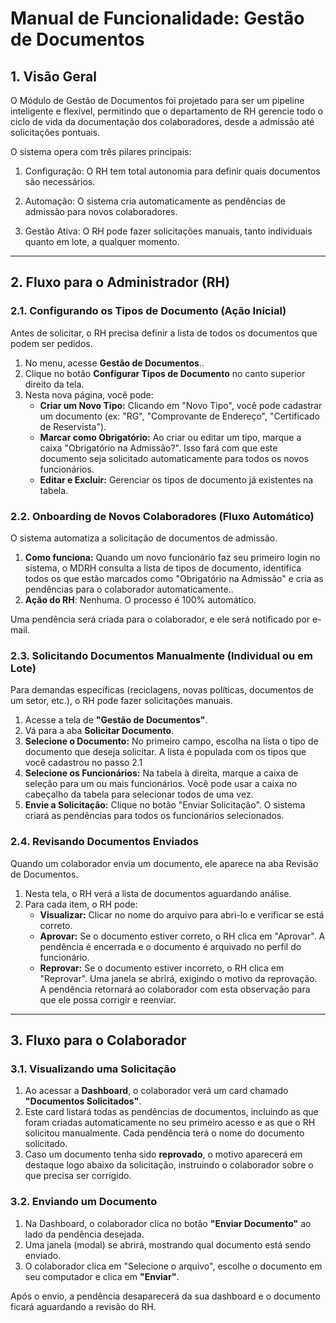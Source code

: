# Manual de Funcionalidade: Gestão de Documentos

## 1. Visão Geral

O Módulo de Gestão de Documentos foi projetado para ser um pipeline inteligente e flexível, permitindo que o departamento de RH gerencie todo o ciclo de vida da documentação dos colaboradores, desde a admissão até solicitações pontuais.

O sistema opera com três pilares principais:

1. Configuração: O RH tem total autonomia para definir quais documentos são necessários.

2. Automação: O sistema cria automaticamente as pendências de admissão para novos colaboradores.

3. Gestão Ativa: O RH pode fazer solicitações manuais, tanto individuais quanto em lote, a qualquer momento.

---

## 2. Fluxo para o Administrador (RH)

### 2.1. Configurando os Tipos de Documento (Ação Inicial)

Antes de solicitar, o RH precisa definir a lista de todos os documentos que podem ser pedidos.

1.  No menu, acesse **Gestão de Documentos**..
2.  Clique no botão **Configurar Tipos de Documento** no canto superior direito da tela.
3.  Nesta nova página, você pode:
    - **Criar um Novo Tipo:** Clicando em "Novo Tipo", você pode cadastrar um documento (ex: "RG", "Comprovante de Endereço", "Certificado de Reservista").
    - **Marcar como Obrigatório:** Ao criar ou editar um tipo, marque a caixa "Obrigatório na Admissão?". Isso fará com que este documento seja solicitado automaticamente para todos os novos funcionários.
    - **Editar e Excluir:** Gerenciar os tipos de documento já existentes na tabela.


### 2.2. Onboarding de Novos Colaboradores (Fluxo Automático)

O sistema automatiza a solicitação de documentos de admissão.

1.  **Como funciona:** Quando um novo funcionário faz seu primeiro login no sistema, o MDRH consulta a lista de tipos de documento, identifica todos os que estão marcados como "Obrigatório na Admissão" e cria as pendências para o colaborador automaticamente..
2.  **Ação do RH**: Nenhuma. O processo é 100% automático.

Uma pendência será criada para o colaborador, e ele será notificado por e-mail.

### 2.3. Solicitando Documentos Manualmente (Individual ou em Lote)

Para demandas específicas (reciclagens, novas políticas, documentos de um setor, etc.), o RH pode fazer solicitações manuais.

1.  Acesse a tela de **"Gestão de Documentos"**.
2.  Vá para a aba **Solicitar Documento**.
3.  **Selecione o Documento:** No primeiro campo, escolha na lista o tipo de documento que deseja solicitar. A lista é populada com os tipos que você cadastrou no passo 2.1
4.  **Selecione os Funcionários:** Na tabela à direita, marque a caixa de seleção para um ou mais funcionários. Você pode usar a caixa no cabeçalho da tabela para selecionar todos de uma vez.    
5. **Envie a Solicitação:** Clique no botão "Enviar Solicitação". O sistema criará as pendências para todos os funcionários selecionados.
    
    
### 2.4. Revisando Documentos Enviados 
Quando um colaborador envia um documento, ele aparece na aba Revisão de Documentos.

1. Nesta tela, o RH verá a lista de documentos aguardando análise.
2. Para cada item, o RH pode:    
    - **Visualizar:** Clicar no nome do arquivo para abri-lo e verificar se está correto.
    - **Aprovar:** Se o documento estiver correto, o RH clica em "Aprovar". A pendência é encerrada e o documento é arquivado no perfil do funcionário.
    - **Reprovar:**  Se o documento estiver incorreto, o RH clica em "Reprovar". Uma janela se abrirá, exigindo o motivo da reprovação. A pendência retornará ao colaborador com esta observação para que ele possa corrigir e reenviar.

---

## 3. Fluxo para o Colaborador

### 3.1. Visualizando uma Solicitação

1.  Ao acessar a **Dashboard**, o colaborador verá um card chamado **"Documentos Solicitados"**.
2.  Este card listará todas as pendências de documentos, incluindo as que foram criadas automaticamente no seu primeiro acesso e as que o RH solicitou manualmente. Cada pendência terá o nome do documento solicitado.
3.  Caso um documento tenha sido **reprovado**, o motivo aparecerá em destaque logo abaixo da solicitação, instruindo o colaborador sobre o que precisa ser corrigido.

### 3.2. Enviando um Documento

1.  Na Dashboard, o colaborador clica no botão **"Enviar Documento"** ao lado da pendência desejada.
2.  Uma janela (modal) se abrirá, mostrando qual documento está sendo enviado.
3.  O colaborador clica em "Selecione o arquivo", escolhe o documento em seu computador e clica em **"Enviar"**.

Após o envio, a pendência desaparecerá da sua dashboard e o documento ficará aguardando a revisão do RH.